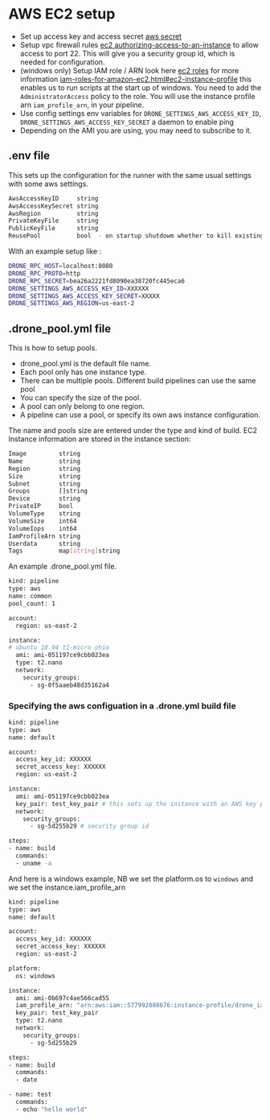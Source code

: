 # AWS EC2 setup

+ Set up access key and access secret [aws secret](https://docs.aws.amazon.com/IAM/latest/UserGuide/id_credentials_access-keys.html#Using_CreateAccessKey)
+ Setup vpc firewall rules [ec2 authorizing-access-to-an-instance](https://docs.aws.amazon.com/AWSEC2/latest/UserGuide/authorizing-access-to-an-instance.html) to allow access to port 22. This will give you a security group id, which is needed for configuration.
+ (windows only) Setup IAM role / ARN look here [ec2 roles](https://console.aws.amazon.com/iam/home#/roles) for more information [iam-roles-for-amazon-ec2.html#ec2-instance-profile](https://docs.aws.amazon.com/AWSEC2/latest/WindowsGuide/iam-roles-for-amazon-ec2.html#ec2-instance-profile) this enables us to run scripts at the start up of windows. You need to add the `AdministratorAccess` policy to the role. You will use the instance profile arn `iam_profile_arn`, in your pipeline.
+ Use config settings env variables for `DRONE_SETTINGS_AWS_ACCESS_KEY_ID`, `DRONE_SETTINGS_AWS_ACCESS_KEY_SECRET` a daemon to enable ping
+ Depending on the AMI you are using, you may need to subscribe to it.

## .env file

This sets up the configuration for the runner with the same usual settings with some aws settings.

```BASH
AwsAccessKeyID     string
AwsAccessKeySecret string
AwsRegion          string
PrivateKeyFile     string
PublicKeyFile      string
ReusePool          bool  - on startup shutdowm whether to kill existing instances in EC2
```

With an example setup like :

```BASH
DRONE_RPC_HOST=localhost:8080
DRONE_RPC_PROTO=http
DRONE_RPC_SECRET=bea26a2221fd8090ea38720fc445eca6
DRONE_SETTINGS_AWS_ACCESS_KEY_ID=XXXXXX
DRONE_SETTINGS_AWS_ACCESS_KEY_SECRET=XXXXX
DRONE_SETTINGS_AWS_REGION=us-east-2
```

## .drone_pool.yml file

This is how to setup pools.

+ drone_pool.yml is the default file name.
+ Each pool only has one instance type.
+ There can be multiple pools. Different build pipelines can use the same pool
+ You can specify the size of the pool.
+ A pool can only belong to one region.
+ A pipeline can use a pool, or specify its own aws instance configuration.

The name and pools size are entered under the type and kind of build.
EC2 Instance information are stored in the instance section:

```BASH
Image         string
Name          string
Region        string
Size          string
Subnet        string
Groups        []string
Device        string
PrivateIP     bool
VolumeType    string
VolumeSize    int64
VolumeIops    int64
IamProfileArn string
Userdata      string
Tags          map[string]string
```

An example .drone_pool.yml file.

```BASH
kind: pipeline
type: aws
name: common
pool_count: 1

account:
  region: us-east-2

instance:
# ubuntu 18.04 t1-micro ohio
  ami: ami-051197ce9cbb023ea
  type: t2.nano
  network:
    security_groups:
      - sg-0f5aaeb48d35162a4
```

### Specifying the aws configuation in a .drone.yml build file

```BASH
kind: pipeline
type: aws
name: default

account:
  access_key_id: XXXXXX
  secret_access_key: XXXXXX
  region: us-east-2

instance:
  ami: ami-051197ce9cbb023ea
  key_pair: test_key_pair # this sets up the instance with an AWS key pair as well
  network:
    security_groups:
      - sg-5d255b29 # security group id

steps:
- name: build
  commands:
  - uname -a
```

And here is a windows example, NB we set the platform.os to `windows` and we set the instance.iam_profile_arn

```BASH
kind: pipeline
type: aws
name: default

account:
  access_key_id: XXXXXX
  secret_access_key: XXXXXX
  region: us-east-2

platform:
  os: windows

instance:
  ami: ami-0b697c4ae566cad55
  iam_profile_arn: "arn:aws:iam::577992088676:instance-profile/drone_iam_role"
  key_pair: test_key_pair
  type: t2.nano
  network:
    security_groups:
      - sg-5d255b29

steps:
- name: build
  commands:
  - date

- name: test
  commands:
  - echo "hello world"
```
